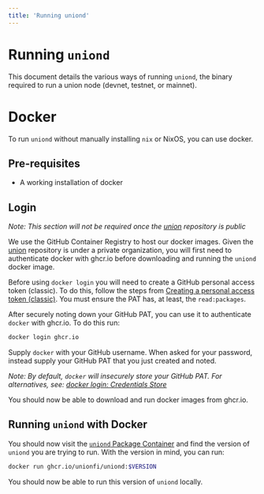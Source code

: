 ```yaml
---
title: 'Running uniond'
---
```


# Running `uniond`

This document details the various ways of running `uniond`, the binary required to run a union node (devnet, testnet, or mainnet).

# Docker

To run `uniond` without manually installing `nix` or NixOS, you can use docker.

## Pre-requisites

* A working installation of docker

## Login

*Note: This section will not be required once the [union](https://github.com/unionfi/union) repository is public*

We use the GitHub Container Registry to host our docker images. Given the [union](https://github.com/unionfi/union) repository is under a private organization, you will first need to authenticate docker with ghcr.io before downloading and running the `uniond` docker image.

Before using `docker login` you will need to create a GitHub personal access token (classic). To do this, follow the steps from [Creating a personal access token (classic)](https://docs.github.com/en/authentication/keeping-your-account-and-data-secure/creating-a-personal-access-token#creating-a-personal-access-token-classic). You must ensure the PAT has, at least, the `read:packages`.

After securely noting down your GitHub PAT, you can use it to authenticate `docker` with ghcr.io. To do this run:

```sh
docker login ghcr.io
```

Supply `docker` with your GitHub username. When asked for your password, instead supply your GitHub PAT that you just created and noted.

*Note: By default, `docker` will insecurely store your GitHub PAT. For alternatives, see: [docker login: Credentials Store](https://docs.docker.com/engine/reference/commandline/login/#credentials-store)*

You should now be able to download and run docker images from ghcr.io.

## Running `uniond` with Docker

You should now visit the [`uniond` Package Container](https://github.com/unionfi/union/pkgs/container/uniond) and find the version of `uniond` you are trying to run. With the version in mind, you can run:

```sh
docker run ghcr.io/unionfi/uniond:$VERSION
```

You should now be able to run this version of `uniond` locally.


